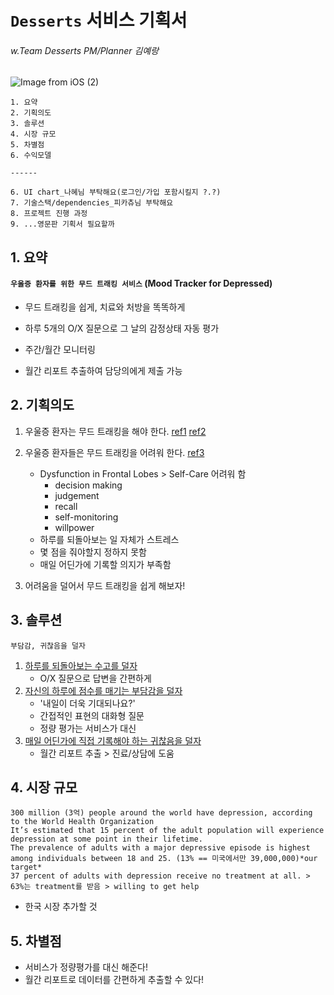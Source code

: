 # `Desserts` 서비스 기획서

###### w.Team Desserts PM/Planner 김예랑

![Image from iOS (2)](https://user-images.githubusercontent.com/45819975/59178955-82133780-8b9b-11e9-92a2-10fb7180bfa8.jpg)

```
1. 요약
2. 기획의도
3. 솔루션
4. 시장 규모
5. 차별점
6. 수익모델

------

6. UI chart_나혜님 부탁해요(로그인/가입 포함시킬지 ?.?)
7. 기술스택/dependencies_피카츄님 부탁해요
8. 프로젝트 진행 과정
9. ...영문판 기획서 필요할까
```



## 1. 요약

#### `우울증 환자를 위한 무드 트래킹 서비스` (Mood Tracker for Depressed)

- 무드 트래킹을 쉽게, 치료와 처방을 똑똑하게

- 하루 5개의 O/X 질문으로 그 날의 감정상태 자동 평가
- 주간/월간 모니터링
- 월간 리포트 추출하여 담당의에게 제출 가능



## 2. 기획의도

1. 우울증 환자는 무드 트래킹을 해야 한다. [ref1](<https://www.care2.com/greenliving/5-reasons-to-track-your-mood-and-how-to-do-it.html>) [ref2](<https://psychcentral.com/blog/5-good-reasons-to-track-your-mood-an-interview-with-james-bishop/>)

2. 우울증  환자들은 무드 트래킹을 어려워 한다. [ref3](<https://www.psychologytoday.com/us/blog/two-takes-depression/201702/why-self-care-is-hard-depressed-individuals>)
   - Dysfunction in Frontal Lobes > Self-Care 어려워 함
     - decision making
     - judgement
     - recall
     - self-monitoring
     - willpower
   - 하루를 되돌아보는 일 자체가 스트레스
   - 몇 점을 줘야할지 정하지 못함
   - 매일 어딘가에 기록할 의지가 부족함
3. 어려움을 덜어서 무드 트래킹을 쉽게 해보자!



## 3. 솔루션

`부담감, 귀찮음을 덜자`

1. <u>하루를 되돌아보는 수고를 덜자</u>
   - O/X 질문으로 답변을 간편하게
2. <u>자신의 하루에 점수를 매기는 부담감을 덜자</u>
   - '내일이 더욱 기대되나요?'
   - 간접적인 표현의 대화형 질문
   - 정량 평가는 서비스가 대신
3. <u>매일 어딘가에 직접 기록해야 하는 귀찮음을 덜자</u>
   - 월간 리포트 추출 > 진료/상담에 도움



## 4. 시장 규모

```
300 million (3억) people around the world have depression, according to the World Health Organization
It’s estimated that 15 percent of the adult population will experience depression at some point in their lifetime.
The prevalence of adults with a major depressive episode is highest among individuals between 18 and 25. (13% == 미국에서만 39,000,000)*our target*
37 percent of adults with depression receive no treatment at all. > 63%는 treatment를 받음 > willing to get help
```

+ 한국 시장 추가할 것 



## 5. 차별점

- 서비스가 정량평가를 대신 해준다!
- 월간 리포트로 데이터를 간편하게 추출할 수 있다!